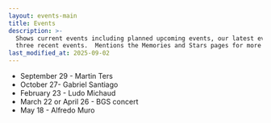 ```yaml
---
layout: events-main
title: Events
description: >-
  Shows current events including planned upcoming events, our latest event and
  three recent events.  Mentions the Memories and Stars pages for more events.
last_modified_at: 2025-09-02
---
```


* September 29 - Martin Ters
* October 27- Gabriel Santiago
* February 23 - Ludo Michaud
* March 22 or April 26 - BGS concert
* May 18 - Alfredo Muro
